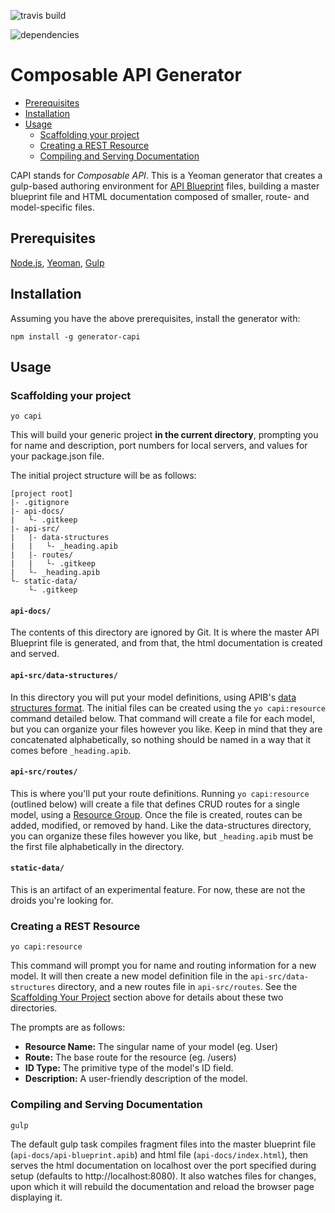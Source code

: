 ![travis build](https://travis-ci.org/benwilhelm/generator-capi.svg?branch=master)

![dependencies](https://david-dm.org/benwilhelm/generator-capi.svg)

# Composable API Generator

<!-- TOC depthFrom:2 depthTo:3 withLinks:1 updateOnSave:1 orderedList:0 -->

- [Prerequisites](#prerequisites)
- [Installation](#installation)
- [Usage](#usage)
	- [Scaffolding your project](#scaffolding-your-project)
	- [Creating a REST Resource](#creating-a-rest-resource)
	- [Compiling and Serving Documentation](#compiling-and-serving-documentation)

<!-- /TOC -->

CAPI stands for _Composable API_. This is a Yeoman generator that creates a gulp-based authoring environment for [API Blueprint][apib] files, building a master blueprint file and HTML documentation composed of smaller, route- and model-specific files.

[apib]: https://apiblueprint.org/documentation/tutorial.html


## Prerequisites

[Node.js][nodejs], [Yeoman][yeoman], [Gulp][gulp]

[nodejs]: https://nodejs.org 
[yeoman]: http://yeoman.io 
[gulp]: http://gulpjs.com

## Installation

Assuming you have the above prerequisites, install the generator with:

    npm install -g generator-capi

## Usage

### Scaffolding your project

    yo capi 

This will build your generic project **in the current directory**, prompting you for name and description, port numbers for local servers, and values for your package.json file.

The initial project structure will be as follows:
```
[project root]
|- .gitignore
|- api-docs/
|   └- .gitkeep
|- api-src/
|   |- data-structures
|   |   └- _heading.apib 
|   |- routes/
|   |   └- .gitkeep
|   └- _heading.apib 
└- static-data/
    └- .gitkeep
```

#### `api-docs/`

The contents of this directory are ignored by Git. It is where the master API Blueprint file is generated, and from that, the html documentation is created and served.

#### `api-src/data-structures/`

In this directory you will put your model definitions, using APIB's [data structures format][data-structures]. The initial files can be created using the `yo capi:resource` command detailed below. That command will create a file for each model, but you can organize your files however you like.  Keep in mind that they are concatenated alphabetically, so nothing should be named in a way that it comes before `_heading.apib`.

[data-structures]: https://raw.githubusercontent.com/apiaryio/api-blueprint/master/examples/10.%20Data%20Structures.md

#### `api-src/routes/`

This is where you'll put your route definitions. Running `yo capi:resource` (outlined below) will create a file that defines CRUD routes for a single model, using a [Resource Group][resource-group]. Once the file is created, routes can be added, modified, or removed by hand.  Like the data-structures directory, you can organize these files however you like, but `_heading.apib` must be the first file alphabetically in the directory.

[resource-group]: https://raw.githubusercontent.com/apiaryio/api-blueprint/master/examples/04.%20Grouping%20Resources.md


#### `static-data/`

This is an artifact of an experimental feature. For now, these are not the droids you're looking for.

### Creating a REST Resource

    yo capi:resource

This command will prompt you for name and routing information for a new model. It will then create a new model definition file in the `api-src/data-structures` directory, and a new routes file in `api-src/routes`. See the [Scaffolding Your Project](#scaffolding-your-project) section above for details about these two directories. 

The prompts are as follows:

  * __Resource Name:__ The singular name of your model (eg. User)
  * __Route:__ The base route for the resource (eg. /users)
  * __ID Type:__ The primitive type of the model's ID field. 
  * __Description:__ A user-friendly description of the model.

### Compiling and Serving Documentation

    gulp

The default gulp task compiles fragment files into the master blueprint file (`api-docs/api-blueprint.apib`) and html file (`api-docs/index.html`), then serves the html documentation on localhost over the port specified during setup (defaults to http://localhost:8080). It also watches files for changes, upon which it will rebuild the documentation and reload the browser page displaying it.
